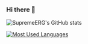 ### Hi there 👋


![SupremeERG's GitHub stats](https://github-readme-stats.vercel.app/api?username=SupremeERG&hide=contribs,prs&theme=dark)

[![Most Used Languages](https://github-readme-stats.vercel.app/api/top-langs/?username=SupremeERG&langs_count=6&theme=dark)](https://github.com/anuraghazra/github-readme-stats)

<!--
**SupremeERG/SupremeERG** is a ✨ _special_ ✨ repository because its `README.md` (this file) appears on your GitHub profile.

Here are some ideas to get you started:

- 🔭 I’m currently working on ...
- 🌱 I’m currently learning ...
- 👯 I’m looking to collaborate on ...
- 🤔 I’m looking for help with ...
- 💬 Ask me about ...
- 📫 How to reach me: ...
- 😄 Pronouns: ...
- ⚡ Fun fact: ...
-->
